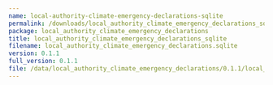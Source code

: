 ```yaml
---
name: local-authority-climate-emergency-declarations-sqlite
permalink: /downloads/local_authority_climate_emergency_declarations_sqlite/0_1_1
package: local_authority_climate_emergency_declarations
title: local_authority_climate_emergency_declarations_sqlite
filename: local_authority_climate_emergency_declarations.sqlite
version: 0.1.1
full_version: 0.1.1
file: /data/local_authority_climate_emergency_declarations/0.1.1/local_authority_climate_emergency_declarations.sqlite
---
```

